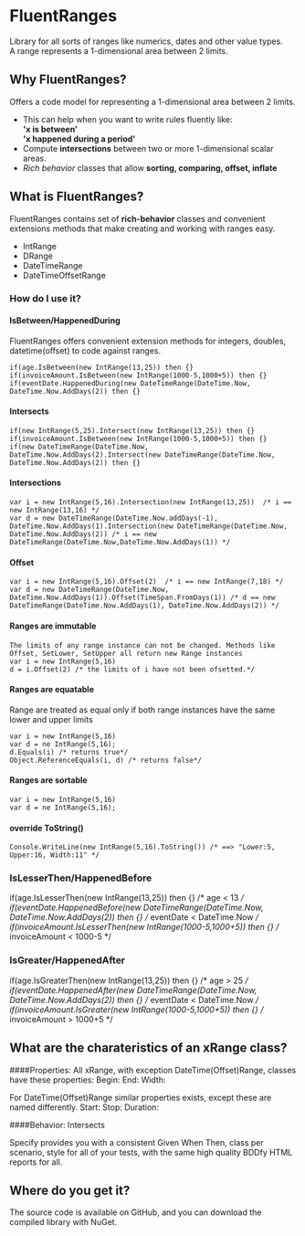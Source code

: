 # FluentRanges
Library for all sorts of ranges like numerics, dates and other value types.  
A range represents a 1-dimensional area between 2 limits. 

## Why FluentRanges?
Offers a code model for representing a 1-dimensional area between 2 limits. 
* This can help when you want to write rules fluently like:  
  **'x is between'**  
  **'x happened during a period'** 
* Compute **intersections** between two or more 1-dimensional scalar areas.   
* *Rich behavior* classes that allow **sorting, comparing, offset, inflate**
	
## What is FluentRanges?
FluentRanges contains set of **rich-behavior** classes and convenient extensions methods that make creating and working with ranges easy.

 - IntRange
 - DRange
 - DateTimeRange
 - DateTimeOffsetRange

### How do I use it?

#### IsBetween/HappenedDuring
FluentRanges offers convenient extension methods for integers, doubles, datetime(offset) to code against ranges.
```
if(age.IsBetween(new IntRange(13,25)) then {}
if(invoiceAmount.IsBetween(new IntRange(1000-5,1000+5)) then {}
if(eventDate.HappenedDuring(new DateTimeRange(DateTime.Now, DateTime.Now.AddDays(2)) then {}
```
#### Intersects
```
if(new IntRange(5,25).Intersect(new IntRange(13,25)) then {}
if(invoiceAmount.IsBetween(new IntRange(1000-5,1000+5)) then {}
if(new DateTimeRange(DateTime.Now, DateTime.Now.AddDays(2).Intersect(new DateTimeRange(DateTime.Now, DateTime.Now.AddDays(2)) then {}
```
#### Intersections
```
var i = new IntRange(5,16).Intersection(new IntRange(13,25))  /* i == new IntRange(13,16) */
var d = new DateTimeRange(DateTime.Now.addDays(-1), DateTime.Now.AddDays(1).Intersection(new DateTimeRange(DateTime.Now, DateTime.Now.AddDays(2)) /* i == new DateTimeRange(DateTime.Now,DateTime.Now.AddDays(1)) */
```
#### Offset
```
var i = new IntRange(5,16).Offset(2)  /* i == new IntRange(7,18) */
var d = new DateTimeRange(DateTime.Now, DateTime.Now.AddDays(1)).Offset(TimeSpan.FromDays(1)) /* d == new DateTimeRange(DateTime.Now.AddDays(1), DateTime.Now.AddDays(2)) */
```
#### Ranges are immutable
```
The limits of any range instance can not be changed. Methods like Offset, SetLower, SetUpper all return new Range instances
var i = new IntRange(5,16)
d = i.Offset(2) /* the limits of i have not been ofsetted.*/
```
#### Ranges are equatable
Range are treated as equal only if both range instances have the same lower and upper limits
```
var i = new IntRange(5,16)
var d = ne IntRange(5,16);
d.Equals(i) /* returns true*/
Object.ReferenceEquals(i, d) /* returns false*/
```

#### Ranges are sortable
```
var i = new IntRange(5,16)
var d = ne IntRange(5,16);
```

#### override ToString()
```
Console.WriteLine(new IntRange(5,16).ToString()) /* ==> "Lower:5, Upper:16, Width:11" */
```

### IsLesserThen/HappenedBefore
if(age.IsLesserThen(new IntRange(13,25)) then {}   /* age < 13 */
if(eventDate.HappenedBefore(new DateTimeRange(DateTime.Now, DateTime.Now.AddDays(2)) then {} /* eventDate < DateTime.Now */
if(invoiceAmount.IsLesserThen(new IntRange(1000-5,1000+5)) then {} /* invoiceAmount < 1000-5 */

### IsGreater/HappenedAfter
if(age.IsGreaterThen(new IntRange(13,25)) then {}   /* age > 25 */
if(eventDate.HappenedAfter(new DateTimeRange(DateTime.Now, DateTime.Now.AddDays(2)) then {} /* eventDate < DateTime.Now */
if(invoiceAmount.IsGreater(new IntRange(1000-5,1000+5)) then {} /* invoiceAmount > 1000+5 */

 
 

## What are the charateristics of an xRange class?
####Properties:
All xRange, with exception DateTime(Offset)Range, classes have these properties:
 Begin:
 End:
 Width:

For DateTime(Offset)Range similar properties exists, except these are named differently.
  Start:
  Stop:
  Duration:

####Behavior:
 Intersects

Specify provides you with a consistent Given When Then, class per scenario, style for all of your tests, with the same high quality BDDfy HTML reports for all.

## Where do you get it?
The source code is available on GitHub, and you can download the compiled library with NuGet.


